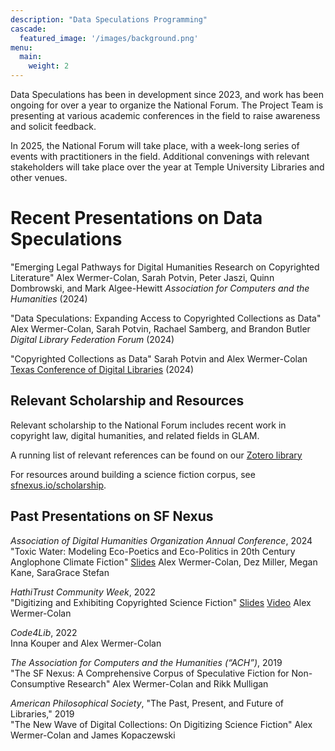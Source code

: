 ```yaml
---
description: "Data Speculations Programming"
cascade:
  featured_image: '/images/background.png'
menu:
  main:
    weight: 2
---
```

Data Speculations has been in development since 2023, and work has been ongoing for over a year to organize the National Forum. The Project Team is presenting at various academic conferences in the field to raise awareness and solicit feedback. 

In 2025, the National Forum will take place, with a week-long series of events with practitioners in the field. Additional convenings with relevant stakeholders will take place over the year at Temple University Libraries and other venues.

# Recent Presentations on Data Speculations
"Emerging Legal Pathways for Digital Humanities Research on Copyrighted Literature"
Alex Wermer-Colan, Sarah Potvin, Peter Jaszi, Quinn Dombrowski, and Mark Algee-Hewitt
*Association for Computers and the Humanities* (2024)

"Data Speculations: Expanding Access to Copyrighted Collections as Data"
Alex Wermer-Colan, Sarah Potvin, Rachael Samberg, and Brandon Butler
*Digital Library Federation Forum* (2024) 

"Copyrighted Collections as Data"
Sarah Potvin and Alex Wermer-Colan
[Texas Conference of Digital Libraries](https://tcdl2024.sched.com/) (2024)

## Relevant Scholarship and Resources
Relevant scholarship to the National Forum includes recent work in copyright law, digital humanities, and related fields in GLAM.

A running list of relevant references can be found on our [Zotero library](https://www.zotero.org/groups/5232836/data_speculations)

For resources around building a science fiction corpus, see [sfnexus.io/scholarship](https://sfnexus.io/scholarship/).

## Past Presentations on SF Nexus
_Association of Digital Humanities Organization Annual Conference_, 2024  
"Toxic Water: Modeling Eco-Poetics and Eco-Politics in 20th Century Anglophone Climate Fiction"
[Slides](https://zenodo.org/records/8107505)
Alex Wermer-Colan, Dez Miller, Megan Kane, SaraGrace Stefan

_HathiTrust Community Week_, 2022  
"Digitizing and Exhibiting Copyrighted Science Fiction"
[Slides](https://www.youtube.com/watch?v=LZKDe5SBECQ)
[Video](https://www.youtube.com/watch?v=LZKDe5SBECQ)
Alex Wermer-Colan

_Code4Lib_, 2022  
Inna Kouper and Alex Wermer-Colan

_The Association for Computers and the Humanities (“ACH”)_, 2019  
"The SF Nexus: A Comprehensive Corpus of Speculative Fiction for Non-Consumptive Research"
Alex Wermer-Colan and Rikk Mulligan

_American Philosophical Society_, "The Past, Present, and Future of Libraries," 2019  
"The New Wave of Digital Collections: On Digitizing Science Fiction"
Alex Wermer-Colan and James Kopaczewski

